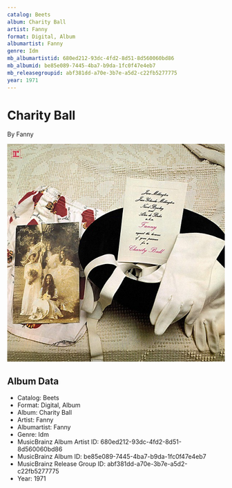 ```yaml
---
catalog: Beets
album: Charity Ball
artist: Fanny
format: Digital, Album
albumartist: Fanny
genre: Idm
mb_albumartistid: 680ed212-93dc-4fd2-8d51-8d560060bd86
mb_albumid: be85e089-7445-4ba7-b9da-1fc0f47e4eb7
mb_releasegroupid: abf381dd-a70e-3b7e-a5d2-c22fb5277775
year: 1971
---
```


# Charity Ball

By Fanny

![](../../assets/beetscovers/Fanny-Charity_Ball.jpg)

## Album Data

- Catalog: Beets
- Format: Digital, Album
- Album: Charity Ball
- Artist: Fanny
- Albumartist: Fanny
- Genre: Idm
- MusicBrainz Album Artist ID: 680ed212-93dc-4fd2-8d51-8d560060bd86
- MusicBrainz Album ID: be85e089-7445-4ba7-b9da-1fc0f47e4eb7
- MusicBrainz Release Group ID: abf381dd-a70e-3b7e-a5d2-c22fb5277775
- Year: 1971

